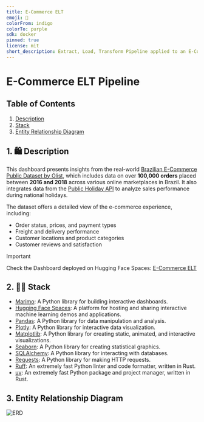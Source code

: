 ```yaml
---
title: E-Commerce ELT
emoji: 🍃
colorFrom: indigo
colorTo: purple
sdk: docker
pinned: true
license: mit
short_description: Extract, Load, Transform Pipeline applied to an E-Commerce
---
```


# E-Commerce ELT Pipeline

## Table of Contents

1. [Description](#1-description)
2. [Stack](#2-stack)
3. [Entity Relationship Diagram](#3-entity-relationship-diagram)

## 1. 🛍️ Description

This dashboard presents insights from the real-world [Brazilian E-Commerce Public Dataset by Olist](https://www.kaggle.com/datasets/olistbr/brazilian-ecommerce), which includes data on over **100,000 orders** placed between **2016 and 2018** across various online marketplaces in Brazil. It also integrates data from the [Public Holiday API](https://date.nager.at/Api) to analyze sales performance during national holidays.

The dataset offers a detailed view of the e-commerce experience, including:

- Order status, prices, and payment types
- Freight and delivery performance
- Customer locations and product categories
- Customer reviews and satisfaction

> [!IMPORTANT]  
> Check the Dashboard deployed on Hugging Face Spaces: [E-Commerce ELT](https://huggingface.co/spaces/iBrokeTheCode/E-Commerce_ELT)

## 2. 🧑‍💻 Stack

- [Marimo](https://github.com/marimo-team/marimo): A Python library for building interactive dashboards.
- [Hugging Face Spaces](https://huggingface.co/docs/hub/spaces-config-reference): A platform for hosting and sharing interactive machine learning demos and applications.
- [Pandas](https://pandas.pydata.org/): A Python library for data manipulation and analysis.
- [Plotly](https://plotly.com/python/): A Python library for interactive data visualization.
- [Matplotlib](https://matplotlib.org/): A Python library for creating static, animated, and interactive visualizations.
- [Seaborn](https://seaborn.pydata.org/): A Python library for creating statistical graphics.
- [SQLAlchemy](https://www.sqlalchemy.org/): A Python library for interacting with databases.
- [Requests](https://requests.readthedocs.io/en/latest/): A Python library for making HTTP requests.
- [Ruff](https://github.com/charliermarsh/ruff): An extremely fast Python linter and code formatter, written in Rust.
- [uv](https://github.com/astral-sh/uv): An extremely fast Python package and project manager, written in Rust.

## 3. Entity Relationship Diagram

![ERD](./public/erd-schema.png)
